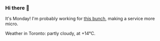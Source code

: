 ### Hi there :wave:

It's Monday! I'm probably working for [this bunch](https://github.com/kohofinancial), making a service more micro.

Weather in Toronto: partly cloudy, at +14°C.
